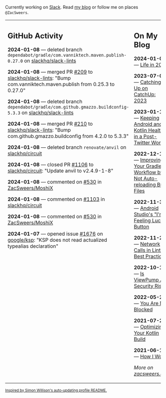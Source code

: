 Currently working on [Slack](https://slack.com/). Read [my blog](https://zacsweers.dev/) or follow me on places `@ZacSweers`.

<table><tr><td valign="top" width="60%">

## GitHub Activity
<!-- githubActivity starts -->
**2024-01-08** — deleted branch `dependabot/gradle/com.vanniktech.maven.publish-0.27.0` on [slackhq/slack-lints](https://github.com/slackhq/slack-lints)

**2024-01-08** — merged PR [#209](https://github.com/slackhq/slack-lints/pull/209) to [slackhq/slack-lints](https://github.com/slackhq/slack-lints): "Bump com.vanniktech.maven.publish from 0.25.3 to 0.27.0"

**2024-01-08** — deleted branch `dependabot/gradle/com.github.gmazzo.buildconfig-5.3.3` on [slackhq/slack-lints](https://github.com/slackhq/slack-lints)

**2024-01-08** — merged PR [#210](https://github.com/slackhq/slack-lints/pull/210) to [slackhq/slack-lints](https://github.com/slackhq/slack-lints): "Bump com.github.gmazzo.buildconfig from 4.2.0 to 5.3.3"

**2024-01-08** — deleted branch `renovate/anvil` on [slackhq/circuit](https://github.com/slackhq/circuit)

**2024-01-08** — closed PR [#1106](https://github.com/slackhq/circuit/pull/1106) to [slackhq/circuit](https://github.com/slackhq/circuit): "Update anvil to v2.4.9-1-8"

**2024-01-08** — commented on [#530](https://github.com/ZacSweers/MoshiX/issues/530#issuecomment-1880566677) in [ZacSweers/MoshiX](https://github.com/ZacSweers/MoshiX)

**2024-01-08** — commented on [#1103](https://github.com/slackhq/circuit/pull/1103#issuecomment-1880411356) in [slackhq/circuit](https://github.com/slackhq/circuit)

**2024-01-08** — commented on [#530](https://github.com/ZacSweers/MoshiX/issues/530#issuecomment-1880409694) in [ZacSweers/MoshiX](https://github.com/ZacSweers/MoshiX)

**2024-01-07** — opened issue [#1676](https://github.com/google/ksp/issues/1676) on [google/ksp](https://github.com/google/ksp): "KSP does not read actualized typealias declaration"
<!-- githubActivity ends -->
</td><td valign="top" width="40%">

## On My Blog
<!-- blog starts -->
**2024-01-03** — [Life in 2024](https://www.zacsweers.dev/life-in-2024/)

**2023-07-09** — [Catching Up on CatchUp: 2023](https://www.zacsweers.dev/catching-up-on-catchup-2023/)

**2023-01-10** — [Keeping Android and Kotlin Healthy in a Post-Twitter World](https://www.zacsweers.dev/keeping-android-healthy/)

**2022-12-19** — [Improving Your Gradle Workflow by Not Auto-reloading Build Files](https://www.zacsweers.dev/improving-your-workflow-by-not-auto-reloading-build-files/)

**2022-11-30** — [Android Studio's "I'm Feeling Lucky" Button](https://www.zacsweers.dev/android-studios-im-feeling-lucky-button/)

**2022-11-22** — [Network Calls in Lint: Best Practices](https://www.zacsweers.dev/network-calls-in-lint-best-practices/)

**2022-10-17** — [Is ViewPump A Security Risk?](https://www.zacsweers.dev/is-viewpump-a-security-risk/)

**2022-05-23** — [You Are Not Blocked](https://www.zacsweers.dev/you-are-not-blocked/)

**2021-07-23** — [Optimizing Your Kotlin Build](https://www.zacsweers.dev/optimizing-your-kotlin-build/)

**2021-06-14** — [How I Work](https://www.zacsweers.dev/how-i-work/)
<!-- blog ends -->
_More on [zacsweers.dev](https://zacsweers.dev/)_
</td></tr></table>

<sub><a href="https://simonwillison.net/2020/Jul/10/self-updating-profile-readme/">Inspired by Simon Willison's auto-updating profile README.</a></sub>